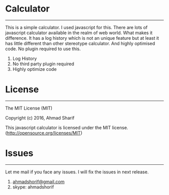# Calculator
---

This is a simple calculator. I used javascript for this. There are lots of javascript calculator available in the realm of web world. What makes it difference. It has a log history which is not an unique feature but at least it has little different than other stereotype calculator. And highly optimised code. No plugin required to use this.

1. Log History 
2. No third party plugin required
3. Highly optimize code	


# License 
---


The MIT License (MIT)

Copyright (c) 2016, Ahmad Sharif

This javascript calculator is licensed under the MIT license. (http://opensource.org/licenses/MIT)


# Issues
---
Let me mail if you face any issues. I will fix the issues in next release.

1. ahmadshorif@gmail.com
2. skype: ahmadshorif
